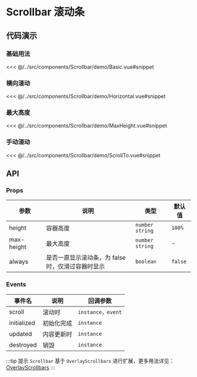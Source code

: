 # Scrollbar 滚动条

## 代码演示

### 基础用法

<<< @/../src/components/Scrollbar/demo/Basic.vue#snippet

### 横向滚动

<<< @/../src/components/Scrollbar/demo/Horizontal.vue#snippet

### 最大高度

<<< @/../src/components/Scrollbar/demo/MaxHeight.vue#snippet

### 手动滚动

<<< @/../src/components/Scrollbar/demo/ScrollTo.vue#snippet

## API

### Props

| 参数<img width="80" /> | 说明                                              | 类型              | 默认值  |
|----------------------| ------------------------------------------------- | ----------------- | ------- |
| height               | 容器高度                                          | `number` `string` | `100%`  |
| max-height           | 最大高度                                          | `number` `string` | -       |
| always               | 是否一直显示滚动条，为 false 时，仅滑过容器时显示 | `boolean`         | `false` |

### Events

| 事件名      | 说明       | 回调参数          |
| ----------- | ---------- | ----------------- |
| scroll      | 滚动时     | `instance，event` |
| initialized | 初始化完成 | `instance`        |
| updated     | 内容更新时 | `instance`        |
| destroyed   | 销毁       | `instance`        |

:::tip 提示
`Scrollbar` 基于 `OverlayScrollbars` 进行扩展，更多用法详见：[OverlayScrollbars](https://github.com/KingSora/OverlayScrollbars)
:::
